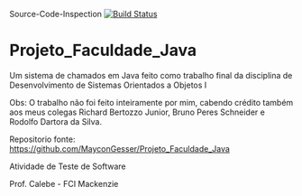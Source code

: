 Source-Code-Inspection [![Build Status](https://travis-ci.org/gpgp3003/TesteSistemaDeChamados.svg?branch=master)](https://travis-ci.org/gpgp3003/TesteSistemaDeChamados)




# Projeto_Faculdade_Java
Um sistema de chamados em Java feito como trabalho final da disciplina de Desenvolvimento de Sistemas Orientados a Objetos I

Obs: O trabalho não foi feito inteiramente por mim, cabendo crédito também aos meus colegas Richard Bertozzo Junior, Bruno Peres Schneider e Rodolfo Dartora da Silva. 


Repositorio fonte: https://github.com/MayconGesser/Projeto_Faculdade_Java

Atividade de Teste de Software

Prof. Calebe - FCI Mackenzie
